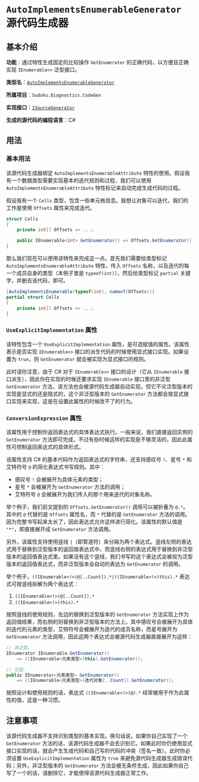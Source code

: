 # `AutoImplementsEnumerableGenerator` 源代码生成器

## 基本介绍

**功能**：通过特性生成固定的比较操作 `GetEnumerator` 的正确代码，以方便且正确实现 `IEnumerable<>` 泛型接口。

**类型名**：[`AutoImplementsEnumerableGenerator`](https://github.com/SunnieShine/Sudoku/blob/main/src/Sudoku.Diagnostics.CodeGen/Generators/AutoImplementsEnumerableGenerator.cs)

**所属项目**：`Sudoku.Diagnostics.CodeGen`

**实现接口**：[`ISourceGenerator`](https://docs.microsoft.com/en-us/dotnet/api/microsoft.codeanalysis.isourcegenerator)

**生成的源代码的编程语言**：C#

## 用法

### 基本用法

该源代码生成器绑定 `AutoImplementsEnumerableAttribute` 特性的使用。假设我有一个数据类型需要实现基本的迭代规则和过程，我们可以使用 `AutoImplementsEnumerableAttribute` 特性标记来自动完成生成代码的过程。

假设我有一个 `Cells` 类型，包含一些单元格信息。我想让对象可以迭代，我们的工作是使用 `Offsets` 属性来完成迭代。

```csharp
struct Cells
{
    private int[] Offsets => ...;

    public IEnumerable<int> GetEnumerator() => Offsets.GetEnumerator();
}
```

那么我们现在可以使用该特性来完成这一点。首先我们需要给类型标记 `AutoImplementsEnumerableAttribute` 特性，传入 `Offsets` 名称，以及迭代的每一个成员自身的类型（本例子里是 `typeof(int)`），然后给类型标记 `partial` 关键字，并删去该代码，即可。

```csharp
[AutoImplementsEnumerable(typeof(int), nameof(Offsets))]
partial struct Cells
{
    private int[] Offsets => ...;
}
```

### `UseExplicitImplementation` 属性

该特性包含一个 `UseExplicitImplementation` 属性，是可选赋值的属性。该属性表示是否实现 `IEnumerable<>` 接口的派生代码的时候使用显式接口实现。如果设置为 `true`，则 `GetEnumerator` 就会被实现为显式接口的规则。

此时请你注意，由于 C# 对于 `IEnumerable<>` 接口的设计（它从 `IEnumerable` 接口派生），因此你在实现的时候还要求实现 `IEnumerable` 接口里的非泛型 `GetEnumerator` 方法。该方法也会被源代码生成器自动实现，但它不论泛型版本的实现是显式的还是隐式的，这个非泛型版本的 `GetEnumerator` 方法都会按显式接口实现来实现，这是在设置此属性的时候改不了的行为。

### `ConversionExpression` 属性

该属性用于控制你返回表达式的具体表达式执行。一般来说，我们直接返回实例的 `GetEnumerator` 方法即可完成，不过有些时候这样的实现是不够灵活的，因此此属性可控制返回表达式的具体形式。

该属性支持 C# 的基本代码作为返回表达式的字符串，还支持感叹号 `!`、星号 `*` 和艾特符号 `@` 的简化表达式书写规则。其中：

* 感叹号 `!` 会被展开为具体元素的类型；
* 星号 `*` 会被展开为 `GetEnumerator` 方法的调用；
* 艾特符号 `@` 会被展开为我们传入的那个用来迭代的对象名称。

举个例子，我们前文提到的 `Offsets.GetEnumerator()` 调用可以被折叠为 `@.*`。其中的 `@` 代替的是 `Offsets` 属性名，而 `*` 代替的是 `GetEnumerator` 方法的调用。因为完整书写起来太长了，因此表达式允许这样进行简化。该属性的默认值是 `"*"`，即直接展开成 `GetEnumerator` 方法调用。

另外，该属性支持使用竖线 `|`（即管道符）来分隔为两个表达式。竖线左侧的表达式用于替换到泛型版本的返回值表达式中，而竖线右侧的表达式用于替换到非泛型版本的返回值表达式里。如果没有这个竖线，我们书写的这个表达式会被视为泛型版本的返回值表达式，而非泛型版本会自动的表达为 `GetEnumerator` 的调用。

举个例子，`((IEnumerable<!>)@[..Count]).*|((IEnumerable<!>)this).*` 表达式可按竖线拆解为两个表达式：

1. `((IEnumerable<!>)@[..Count]).*`
2. `((IEnumerable<!>)this).*`

按照竖线的使用规则，左边的替换到泛型版本的 `GetEnumerator` 方法实现上作为返回值结果，而右侧的则替换到非泛型版本的方法上。其中感叹号会被展开为具体的迭代的元素的类型，艾特符号会被展开为迭代的成员名称，而星号展开为 `GetEnumerator` 方法调用，因此这两个表达式会被源代码生成器直接展开为这样：

```csharp
// 非泛型。
IEnumerator IEnumerable.GetEnumerator()
    => ((IEnumerable<元素类型>)this).GetEnumerator();

// 泛型。
public IEnumerator<元素类型> GetEnumerator()
    => ((IEnumerable<元素类型>)迭代对象[..Count]).GetEnumerator();
```

按照设计和使用规则的话，表达式 `((IEnumerable<!>)@).*` 经常被用于作为此属性的值，这是一种习惯。

## 注意事项

该源代码生成器不支持识别类型的基本实现。换句话说，如果你自己实现了一个 `GetEnumerator` 方法的话，该源代码生成器不会去识别它。如果此时你仍使用显式接口实现的话，就会产生生成代码和自己写的代码的冲突（签名一致）。此时你必须设置 `UseExplicitImplementation` 属性为 `true` 来避免源代码生成器生成错误代码；另外，非泛型版本的 `GetEnumerator` 方法会被无条件生成，因此如果你自己写了一个的话，请删除它，才能使得该源代码生成器正常工作。
